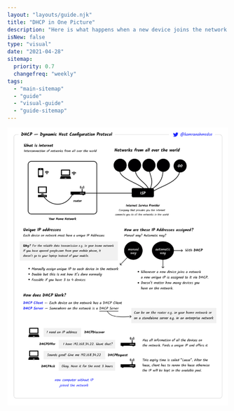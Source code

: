 ```yaml
---
layout: "layouts/guide.njk"
title: "DHCP in One Picture"
description: "Here is what happens when a new device joins the network."
isNew: false
type: "visual"
date: "2021-04-28"
sitemap:
  priority: 0.7
  changefreq: "weekly"
tags:
  - "main-sitemap"
  - "guide"
  - "visual-guide"
  - "guide-sitemap"
---
```


[![](/assets/guides/dhcp.png)](/assets/guides/dhcp.png)

